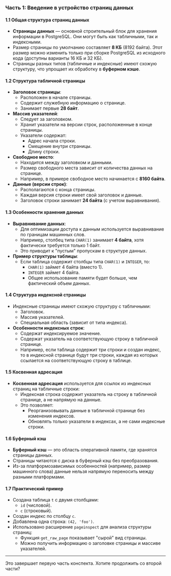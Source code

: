 ### Часть 1: Введение в устройство страниц данных

#### 1.1 Общая структура страниц данных
- **Страницы данных** — основной строительный блок для хранения информации в PostgreSQL. Они могут быть как табличными, так и индексными.
- Размер страницы по умолчанию составляет **8 КБ** (8192 байта). Этот размер можно изменить только при сборке PostgreSQL из исходного кода (доступны варианты 16 КБ и 32 КБ).
- Страницы разных типов (табличные и индексные) имеют схожую структуру, что упрощает их обработку в **буферном кэше**.

#### 1.2 Структура табличной страницы
- **Заголовок страницы**:
  - Расположен в начале страницы.
  - Содержит служебную информацию о странице.
  - Занимает первые **28 байт**.
- **Массив указателей**:
  - Следует за заголовком.
  - Хранит указатели на версии строк, расположенные в конце страницы.
  - Указатели содержат:
    - Адрес начала строки.
    - Смещение внутри страницы.
    - Длину строки.
- **Свободное место**:
  - Находится между заголовком и данными.
  - Размер свободного места зависит от количества данных на странице.
  - Например, в примере свободное место начинается с **8160 байта**.
- **Данные (версии строк)**:
  - Располагаются с конца страницы.
  - Каждая версия строки имеет свой заголовок и данные.
  - Заголовок строки занимает **24 байта** (с учетом выравнивания).

#### 1.3 Особенности хранения данных
- **Выравнивание данных**:
  - Для оптимизации доступа к данным используется выравнивание по границам машинных слов.
  - Например, столбец типа `CHAR(1)` занимает **4 байта**, хотя фактически требуется только 1 байт.
  - Это приводит к "пустым" пропускам в структуре данных.
- **Пример структуры таблицы**:
  - Если таблица содержит столбцы типа `CHAR(1)` и `INTEGER`, то:
    - `CHAR(1)` займет 4 байта (вместо 1).
    - `INTEGER` займет 4 байта.
    - Общее использование памяти будет больше, чем фактический объем данных.

#### 1.4 Структура индексной страницы
- Индексные страницы имеют схожую структуру с табличными:
  - Заголовок.
  - Массив указателей.
  - Специальная область (зависит от типа индекса).
- **Особенности индексных строк**:
  - Содержат индексируемое значение.
  - Содержат указатель на соответствующую строку в табличной странице.
  - Например, если таблица содержит три строки и создан индекс, то в индексной странице будут три строки, каждая из которых ссылается на соответствующую строку в таблице.

#### 1.5 Косвенная адресация
- **Косвенная адресация** используется для ссылок из индексных страниц на табличные строки:
  - Индексная строка содержит указатель на строку в табличной странице, а не напрямую на данные.
  - Это позволяет:
    - Реорганизовывать данные в табличной странице без изменения индексов.
    - Обновлять только указатели в индексах, а не сами индексные строки.

#### 1.6 Буферный кэш
- **Буферный кэш** — это область оперативной памяти, где хранятся страницы данных.
- Страницы читаются с диска в буферный кэш без преобразования.
- Из-за платформозависимых особенностей (например, размер машинного слова) данные нельзя напрямую переносить между разными платформами.

#### 1.7 Практический пример
- Создана таблица `t` с двумя столбцами:
  - `id` (числовой).
  - `c` (строковый).
- Создан индекс по столбцу `c`.
- Добавлена одна строка: `(42, 'foo')`.
- Использовано расширение `pageinspect` для анализа структуры страниц:
  - Функция `get_raw_page` показывает "сырой" вид страницы.
  - Можно получить информацию о заголовке страницы и массиве указателей.

---

Это завершает первую часть конспекта. Хотите продолжить со второй части?